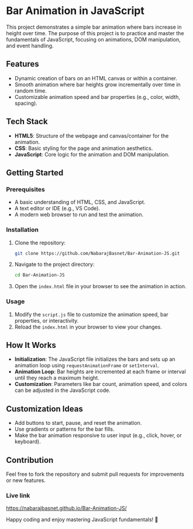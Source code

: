 # Bar Animation in JavaScript

This project demonstrates a simple bar animation where bars increase in height over time. The purpose of this project is to practice and master the fundamentals of JavaScript, focusing on animations, DOM manipulation, and event handling.

## Features
- Dynamic creation of bars on an HTML canvas or within a container.
- Smooth animation where bar heights grow incrementally over time in random time.
- Customizable animation speed and bar properties (e.g., color, width, spacing).

## Tech Stack
- **HTML5**: Structure of the webpage and canvas/container for the animation.
- **CSS**: Basic styling for the page and animation aesthetics.
- **JavaScript**: Core logic for the animation and DOM manipulation.

## Getting Started

### Prerequisites
- A basic understanding of HTML, CSS, and JavaScript.
- A text editor or IDE (e.g., VS Code).
- A modern web browser to run and test the animation.

### Installation
1. Clone the repository:
   ```bash
   git clone https://github.com/NabarajBasnet/Bar-Animation-JS.git
   ```
2. Navigate to the project directory:
   ```bash
   cd Bar-Animation-JS
   ```
3. Open the `index.html` file in your browser to see the animation in action.

### Usage
1. Modify the `script.js` file to customize the animation speed, bar properties, or interactivity.
2. Reload the `index.html` in your browser to view your changes.

## How It Works
- **Initialization**: The JavaScript file initializes the bars and sets up an animation loop using `requestAnimationFrame` or `setInterval`.
- **Animation Loop**: Bar heights are incremented at each frame or interval until they reach a maximum height.
- **Customization**: Parameters like bar count, animation speed, and colors can be adjusted in the JavaScript code.

## Customization Ideas
- Add buttons to start, pause, and reset the animation.
- Use gradients or patterns for the bar fills.
- Make the bar animation responsive to user input (e.g., click, hover, or keyboard).

## Contribution
Feel free to fork the repository and submit pull requests for improvements or new features.

### Live link
https://nabarajbasnet.github.io/Bar-Animation-JS/

Happy coding and enjoy mastering JavaScript fundamentals! 🎉